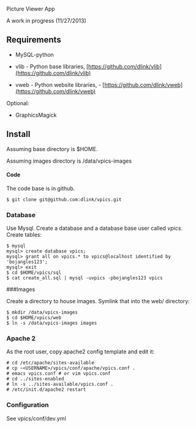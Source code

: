 Picture Viewer App

A work in progress (11/27/2013)

Requirements
------------

- MySQL-python

- vlib - Python base libraries, [https://github.com/dlink/vlib](https://github.com/dlink/vlib)

- vweb - Python website libraries, - [https://github.com/dlink/vweb](https://github.com/dlink/vweb)

Optional:

- GraphicsMagick

Install
-------

Assuming base directory is $HOME.

Assuming images directory is /data/vpics-images

#### Code
The code base is in github.

    $ git clone git@github.com:dlink/vpics.git

### Database
Use Mysql.  Create a database and a database base user called _vpics_.  Create tables:

    $ mysql
    mysql> create database vpics;
    mysql> grant all on vpics.* to vpics@localhost identified by 'bojangles123';
    mysql> exit
    $ cd $HOME/vpics/sql
    $ cat create_all.sql | mysql -uvpics -pbojangles123 vpics

###Images

Create a directory to house images.  Symlink that into the web/ directory:

    $ mkdir /data/vpics-images
    $ cd $HOME/vpics/web
    $ ln -s /data/vpics-images images

### Apache 2
As the root user, copy apache2 config template and edit it:

    # cd /etc/apache/sites-available
    # cp ~<USERNAME>/vpics/conf/apache/vpics.conf .
	# emacs vpics.conf # or vim vpics.conf
    # cd ../sites-enabled
    # ln -s ../sites-available/vpics.conf .
    # /etc/init.d/apache2 restart

### Configuration
See vpics/conf/dev.yml


